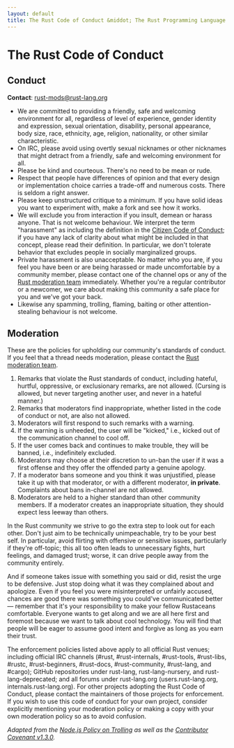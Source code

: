 ```yaml
---
layout: default
title: The Rust Code of Conduct &middot; The Rust Programming Language
---
```


# The Rust Code of Conduct

## Conduct

**Contact**: [rust-mods@rust-lang.org](mailto:rust-mods@rust-lang.org)

* We are committed to providing a friendly, safe and welcoming environment for all, regardless of level of experience, gender identity and expression, sexual orientation, disability, personal appearance, body size, race, ethnicity, age, religion, nationality, or other similar characteristic.
* On IRC, please avoid using overtly sexual nicknames or other nicknames that might detract from a friendly, safe and welcoming environment for all.
* Please be kind and courteous. There's no need to be mean or rude.
* Respect that people have differences of opinion and that every design or implementation choice carries a trade-off and numerous costs. There is seldom a right answer.
* Please keep unstructured critique to a minimum. If you have solid ideas you want to experiment with, make a fork and see how it works.
* We will exclude you from interaction if you insult, demean or harass anyone. That is not welcome behaviour. We interpret the term "harassment" as including the definition in the <a href="http://citizencodeofconduct.org/">Citizen Code of Conduct</a>; if you have any lack of clarity about what might be included in that concept, please read their definition. In particular, we don't tolerate behavior that excludes people in socially marginalized groups.
* Private harassment is also unacceptable. No matter who you are, if you feel you have been or are being harassed or made uncomfortable by a community member, please contact one of the channel ops or any of the [Rust moderation team][mod_team] immediately. Whether you're a regular contributor or a newcomer, we care about making this community a safe place for you and we've got your back.
* Likewise any spamming, trolling, flaming, baiting or other attention-stealing behaviour is not welcome.

## Moderation


These are the policies for upholding our community's standards of conduct. If you feel that a thread needs moderation, please contact the [Rust moderation team][mod_team].

1. Remarks that violate the Rust standards of conduct, including hateful, hurtful, oppressive, or exclusionary remarks, are not allowed. (Cursing is allowed, but never targeting another user, and never in a hateful manner.)
2. Remarks that moderators find inappropriate, whether listed in the code of conduct or not, are also not allowed.
3. Moderators will first respond to such remarks with a warning.
4. If the warning is unheeded, the user will be "kicked," i.e., kicked out of the communication channel to cool off.
5. If the user comes back and continues to make trouble, they will be banned, i.e., indefinitely excluded.
6. Moderators may choose at their discretion to un-ban the user if it was a first offense and they offer the offended party a genuine apology.
7. If a moderator bans someone and you think it was unjustified, please take it up with that moderator, or with a different moderator, **in private**. Complaints about bans in-channel are not allowed.
8. Moderators are held to a higher standard than other community members. If a moderator creates an inappropriate situation, they should expect less leeway than others.

In the Rust community we strive to go the extra step to look out for each other. Don't just aim to be technically unimpeachable, try to be your best self. In particular, avoid flirting with offensive or sensitive issues, particularly if they're off-topic; this all too often leads to unnecessary fights, hurt feelings, and damaged trust; worse, it can drive people away from the community entirely.

And if someone takes issue with something you said or did, resist the urge to be defensive. Just stop doing what it was they complained about and apologize. Even if you feel you were misinterpreted or unfairly accused, chances are good there was something you could've communicated better — remember that it's your responsibility to make your fellow Rustaceans comfortable. Everyone wants to get along and we are all here first and foremost because we want to talk about cool technology. You will find that people will be eager to assume good intent and forgive as long as you earn their trust.

The enforcement policies listed above apply to all official Rust venues; including official IRC channels (#rust, #rust-internals, #rust-tools, #rust-libs, #rustc, #rust-beginners, #rust-docs, #rust-community, #rust-lang, and #cargo); GitHub repositories under rust-lang, rust-lang-nursery, and rust-lang-deprecated; and all forums under rust-lang.org (users.rust-lang.org, internals.rust-lang.org). For other projects adopting the Rust Code of Conduct, please contact the maintainers of those projects for enforcement. If you wish to use this code of conduct for your own project, consider explicitly mentioning your moderation policy or making a copy with your own moderation policy so as to avoid confusion.

*Adapted from the [Node.js Policy on Trolling](http://blog.izs.me/post/30036893703/policy-on-trolling) as well as the [Contributor Covenant v1.3.0](https://www.contributor-covenant.org/version/1/3/0/).*

[mod_team]: /team.html#Moderation-team

